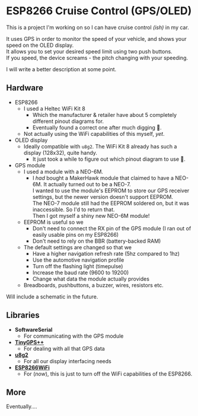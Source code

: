# ESP8266 Cruise Control (GPS/OLED)

This is a project I'm working on so I can have cruise control _(ish)_ in my car.

It uses GPS in order to monitor the speed of your vehicle,
and shows your speed on the OLED display.  
It allows you to set your desired speed limit using two push buttons.  
If you speed, the device screams - the pitch changing with your speeding.

I will write a better description at some point.

## Hardware

-   ESP8266
    -   I used a Heltec WiFi Kit 8
        -   Which the manufacturer & retailer have about 5 completely different pinout diagrams for.
        -   Eventually found a correct one after much digging 😤.
    -   Not actually using the WiFi capabilities of this myself, _yet_.
-   OLED display
    -   Ideally compatible with `u8g2`.
        The WiFi Kit 8 already has such a display (128x32), quite handy.
        -   It just took a while to figure out which pinout diagram to use 😤.
-   GPS module
    -   I used a module with a NEO-6M.
        -   I _had_ bought a MakerHawk module that claimed to have a NEO-6M.
            It actually turned out to be a NEO-7.  
            I wanted to use the module's EEPROM to store our GPS receiver settings,
            but the newer version doesn't support EEPROM.  
            The NEO-7 module still had the EEPROM soldered on,
            but it was inaccessible. So I'd to return that.  
            Then I got myself a shiny new NEO-6M module!
    -   EEPROM is useful so we
        -   Don't need to connect the RX pin of the GPS module
            (I ran out of easily usable pins on my ESP8266)
        -   Don't need to rely on the BBR (battery-backed RAM)
    -   The default settings are changed so that we
        -   Have a higher navigation refresh rate (5hz compared to 1hz)
        -   Use the automotive navigation profile
        -   Turn off the flashing light (timepulse)
        -   Increase the baud rate (9600 to 19200)
        -   Change what data the module actually provides
    -   Breadboards, pushbuttons, a buzzer, wires, resistors etc.

Will include a schematic in the future.

## Libraries

-   **SoftwareSerial**
    -   For communicating with the GPS module
-   [**TinyGPS++**](https://github.com/mikalhart/TinyGPSPlus)
    -   For dealing with all that GPS data
-   [**u8g2**](https://github.com/olikraus/u8g2/wiki/fntlistall)
    -   For all our display interfacing needs
-   [**ESP8266WiFi**](https://github.com/esp8266/Arduino/tree/master/libraries/ESP8266WiFi)
    -   For (_now_), this is just to turn off the WiFi capabilities of the ESP8266.

## More

Eventually....
